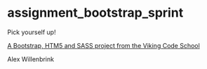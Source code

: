 assignment_bootstrap_sprint
===========================

Pick yourself up!

[A Bootstrap, HTM5 and SASS project from the Viking Code School](http://www.vikingcodeschool.com)

Alex Willenbrink
